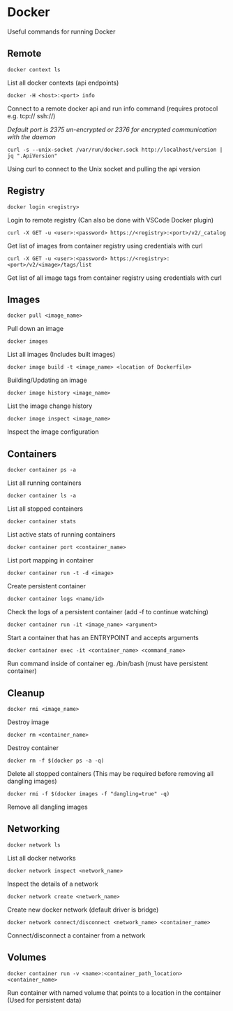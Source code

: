 # Docker

Useful commands for running Docker

## Remote

```docker context ls```

List all docker contexts (api endpoints)

```docker -H <host>:<port> info```

Connect to a remote docker api and run info command (requires protocol e.g. tcp:// ssh://)

*Default port is 2375 un-encrypted or 2376 for encrypted communication with the daemon*

```curl -s --unix-socket /var/run/docker.sock http://localhost/version | jq ".ApiVersion"```

Using curl to connect to the Unix socket and pulling the api version

## Registry

```docker login <registry>```

Login to remote registry (Can also be done with VSCode Docker plugin)

```curl -X GET -u <user>:<password> https://<registry>:<port>/v2/_catalog```

Get list of images from container registry using credentials with curl

```curl -X GET -u <user>:<password> https://<registry>:<port>/v2/<image>/tags/list```

Get list of all image tags from container registry using credentials with curl 

## Images

```docker pull <image_name>```

Pull down an image

```docker images```

List all images (Includes built images)

```docker image build -t <image_name> <location of Dockerfile>```

Building/Updating an image

```docker image history <image_name>```

List the image change history

```docker image inspect <image_name>```

Inspect the image configuration

## Containers

```docker container ps -a```

List all running containers

```docker container ls -a```

List all stopped containers

```docker container stats```

List active stats of running containers

```docker container port <container_name>```

List port mapping in container

```docker container run -t -d <image>```

Create persistent container

```docker container logs <name/id>```

Check the logs of a persistent container (add -f to continue watching)

```docker container run -it <image_name> <argument>```

Start a container that has an ENTRYPOINT and accepts arguments

```docker container exec -it <container_name> <command_name>```

Run command inside of container eg. /bin/bash (must have persistent container)

## Cleanup

```docker rmi <image_name>```

Destroy image

```docker rm <container_name>```

Destroy container

```docker rm -f $(docker ps -a -q)```

Delete all stopped containers (This may be required before removing all dangling images)

```docker rmi -f $(docker images -f "dangling=true" -q)```

Remove all dangling images

## Networking

```docker network ls```

List all docker networks

```docker network inspect <network_name>```

Inspect the details of a network

```docker network create <network_name>```

Create new docker network (default driver is bridge)

```docker network connect/disconnect <network_name> <container_name>```

Connect/disconnect a container from a network

## Volumes

```docker container run -v <name>:<container_path_location> <container_name>```

Run container with named volume that points to a location in the container (Used for persistent data)
